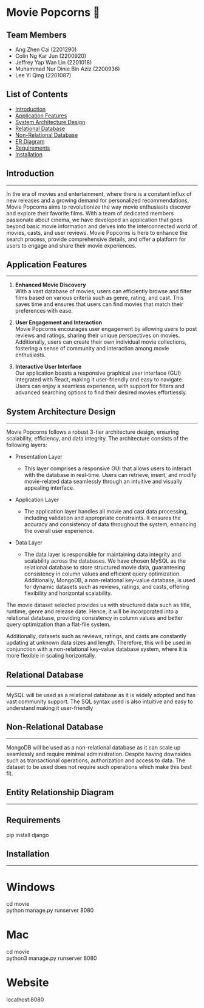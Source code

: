 # Movie Popcorns 🍿


## Team Members
- Ang Zhen Cai (2201290)
- Colin Ng Kar Jun (2200920)
- Jeffrey Yap Wan Lin (2201018)
- Muhammad Nur Dinie Bin Aziz (2200936)
- Lee Yi Qing (2201087) 

## List of Contents
- [Introduction](#introduction)
- [Application Features](#application-features) 
- [System Architecture Design](#system-architecture-design)
- [Relational Database](#relational-database) 
- [Non-Relational Database](#non-relational-database) 
- [ER Diagram](#entity-relationship-diagram)
- [Requirements](#requirements)
- [Installation](#installation)


## Introduction
---
In the era of movies and entertainment, where there is a constant influx of new releases and a growing demand for personalized recommendations, Movie Popcorns aims to revolutionize the way movie enthusiasts discover and explore their favorite films. With a team of dedicated members passionate about cinema, we have developed an application that goes beyond basic movie information and delves into the interconnected world of movies, casts, and user reviews. Movie Popcorns is here to enhance the search process, provide comprehensive details, and offer a platform for users to engage and share their movie experiences.

## Application Features 
---
1. **Enhanced Movie Discovery**<br>
With a vast database of movies, users can efficiently browse and filter films based on various criteria such as genre, rating, and cast. This saves time and ensures that users can find movies that match their preferences with ease.

2. **User Engagement and Interaction**<br>
Movie Popcorns encourages user engagement by allowing users to post reviews and ratings, sharing their unique perspectives on movies. Additionally, users can create their own individual movie collections, fostering a sense of community and interaction among movie enthusiasts.

3. **Interactive User Interface**<br>
Our application boasts a responsive graphical user interface (GUI) integrated with React, making it user-friendly and easy to navigate. Users can enjoy a seamless experience, with support for filters and advanced searching options to find their desired movies effortlessly.

## System Architecture Design
---
Movie Popcorns follows a robust 3-tier architecture design, ensuring scalability, efficiency, and data integrity. The architecture consists of the following layers:
- Presentation Layer
  - This layer comprises a responsive GUI that allows users to interact with the database in real-time. Users can retrieve, insert, and modify movie-related data seamlessly through an intuitive and visually appealing interface.

- Application Layer
  - The application layer handles all movie and cast data processing, including validation and appropriate constraints. It ensures the accuracy and consistency of data throughout the system, enhancing the overall user experience.

- Data Layer
  - The data layer is responsible for maintaining data integrity and scalability across the databases. We have chosen MySQL as the relational database to store structured movie data, guaranteeing consistency in column values and efficient query optimization. Additionally, MongoDB, a non-relational key-value database, is used for dynamic datasets such as reviews, ratings, and casts, offering flexibility and horizontal scalability.

The movie dataset selected provides us with structured data such as title, runtime, genre and release date. Hence, it will be incorporated into a relational database, providing consistency in column values and better query optimization than a flat-file system. 

Additionally, datasets such as reviews, ratings, and casts are constantly updating at unknown data sizes and length. Therefore, this will be used in conjunction with a non-relational key-value database system, where it is more flexible in scaling horizontally.

## Relational Database 
---
MySQL will be used as a relational database as it is widely adopted and has vast community support. The SQL syntax used is also intuitive and easy to understand making it user-friendly

## Non-Relational Database 
---
MongoDB will be used as a non-relational database as it can scale up seamlessly and require minimal administration. Despite having downsides such as transactional operations, authorization and access to data. The dataset to be used does not require such operations which make this best fit.

## Entity Relationship Diagram
---

## Requirements
pip install django

## Installation
---

# Windows
cd movie
<br>
python manage.py runserver 8080

# Mac
cd movie
<br>
python3 manage.py runserver 8080

# Website
localhost:8080

